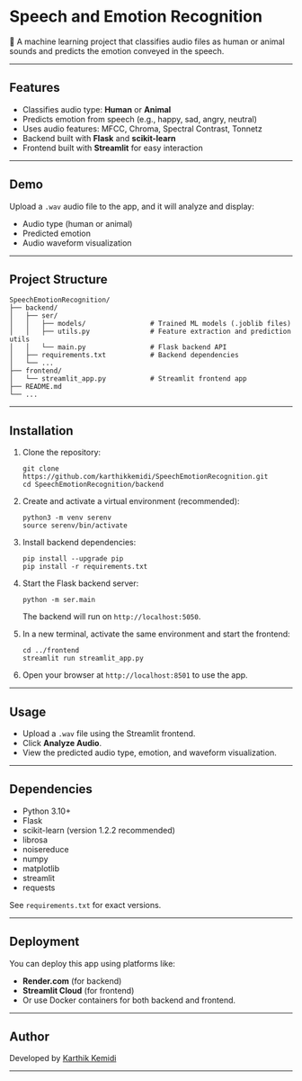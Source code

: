 # Speech and Emotion Recognition

🎵 A machine learning project that classifies audio files as human or animal sounds and predicts the emotion conveyed in the speech.

---

## Features

- Classifies audio type: **Human** or **Animal**
- Predicts emotion from speech (e.g., happy, sad, angry, neutral)
- Uses audio features: MFCC, Chroma, Spectral Contrast, Tonnetz
- Backend built with **Flask** and **scikit-learn**
- Frontend built with **Streamlit** for easy interaction

---

## Demo

Upload a `.wav` audio file to the app, and it will analyze and display:

- Audio type (human or animal)
- Predicted emotion
- Audio waveform visualization

---

## Project Structure

```
SpeechEmotionRecognition/
├── backend/
│   ├── ser/
│   │   ├── models/                # Trained ML models (.joblib files)
│   │   ├── utils.py               # Feature extraction and prediction utils
│   │   └── main.py                # Flask backend API
│   ├── requirements.txt           # Backend dependencies
│   └── ...
├── frontend/
│   └── streamlit_app.py           # Streamlit frontend app
├── README.md
└── ...
```

---

## Installation

1. Clone the repository:
   ```
   git clone https://github.com/karthikkemidi/SpeechEmotionRecognition.git
   cd SpeechEmotionRecognition/backend
   ```

2. Create and activate a virtual environment (recommended):
   ```
   python3 -m venv serenv
   source serenv/bin/activate
   ```

3. Install backend dependencies:
   ```
   pip install --upgrade pip
   pip install -r requirements.txt
   ```

4. Start the Flask backend server:
   ```
   python -m ser.main
   ```
   The backend will run on `http://localhost:5050`.

5. In a new terminal, activate the same environment and start the frontend:
   ```
   cd ../frontend
   streamlit run streamlit_app.py
   ```

6. Open your browser at `http://localhost:8501` to use the app.

---

## Usage

- Upload a `.wav` file using the Streamlit frontend.
- Click **Analyze Audio**.
- View the predicted audio type, emotion, and waveform visualization.

---

## Dependencies

- Python 3.10+
- Flask
- scikit-learn (version 1.2.2 recommended)
- librosa
- noisereduce
- numpy
- matplotlib
- streamlit
- requests

See `requirements.txt` for exact versions.

---

## Deployment

You can deploy this app using platforms like:

- **Render.com** (for backend)
- **Streamlit Cloud** (for frontend)
- Or use Docker containers for both backend and frontend.


---

## Author

Developed by [Karthik Kemidi](https://www.linkedin.com/in/karthik-kemidi-b4924a25a/)

---

